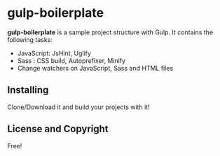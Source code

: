 # gulp-boilerplate

**gulp-boilerplate** is a sample project structure with Gulp. It contains the following tasks:

* JavaScript: JsHint, Uglify
* Sass : CSS build, Autoprefixer, Minify
* Change watchers on JavaScript, Sass and HTML files

## Installing

Clone/Download it and build your projects with it!

## License and Copyright

Free!